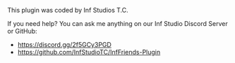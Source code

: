  This plugin was coded by Inf Studios T.C.


 If you need help? You can ask me anything on our
 Inf Studio Discord Server or GitHub:

   - https://discord.gg/2f5GCy3PGD
   - https://github.com/InfStudioTC/InfFriends-Plugin
